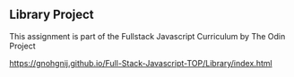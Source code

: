 ## Library Project

This assignment is part of the Fullstack Javascript Curriculum by The Odin Project

https://gnohgnij.github.io/Full-Stack-Javascript-TOP/Library/index.html
